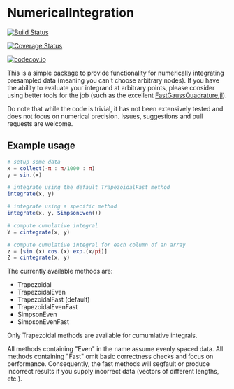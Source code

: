 # NumericalIntegration

[![Build Status](https://travis-ci.org/dextorious/NumericalIntegration.jl.svg?branch=master)](https://travis-ci.org/deXtoRious/NumericalIntegration.jl)

[![Coverage Status](https://coveralls.io/repos/dextorious/NumericalIntegration.jl/badge.svg?branch=master&service=github)](https://coveralls.io/github/dextorious/NumericalIntegration.jl?branch=master)

[![codecov.io](http://codecov.io/github/dextorious/NumericalIntegration.jl/coverage.svg?branch=master)](http://codecov.io/github/dextorious/NumericalIntegration.jl?branch=master)

This is a simple package to provide functionality for numerically integrating presampled data (meaning you can't choose arbitrary nodes). If you have the ability to evaluate your integrand at arbitrary points, please consider using better tools for the job (such as the excellent [FastGaussQuadrature.jl](https://github.com/ajt60gaibb/FastGaussQuadrature.jl)). 

Do note that while the code is trivial, it has not been extensively tested and does not focus on numerical precision. Issues, suggestions and pull requests are welcome.


## Example usage

```julia
# setup some data
x = collect(-π : π/1000 : π)
y = sin.(x)

# integrate using the default TrapezoidalFast method
integrate(x, y)

# integrate using a specific method
integrate(x, y, SimpsonEven())

# compute cumulative integral
Y = cintegrate(x, y)

# compute cumulative integral for each column of an array
z = [sin.(x) cos.(x) exp.(x/pi)]
Z = cintegrate(x, y)

```

The currently available methods are:
- Trapezoidal
- TrapezoidalEven
- TrapezoidalFast (default)
- TrapezoidalEvenFast
- SimpsonEven
- SimpsonEvenFast

Only Trapezoidal methods are available for cumumlative integrals.

All methods containing "Even" in the name assume evenly spaced data. All methods containing "Fast" omit basic correctness checks and focus on performance. Consequently, the fast methods will segfault or produce incorrect results if you supply incorrect data (vectors of different lengths, etc.).

